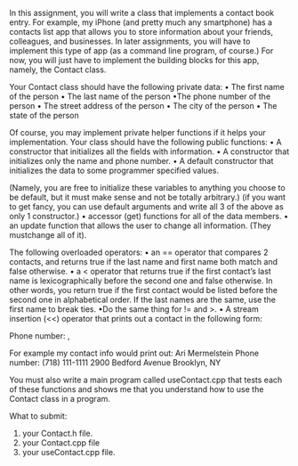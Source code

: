 In this assignment, you will write a class that implements a contact book
entry. For example, my iPhone (and pretty much any smartphone) has a contacts
list app that allows you to store information about your friends, colleagues, and
businesses. In later assignments, you will have to implement this type of app (as a
command line program, of course.) For now, you will just have to implement the
building blocks for this app, namely, the Contact class. 

Your Contact class should have the following private data:
• The first name of the person
• The last name of the person
•The phone number of the person
• The street address of the person
• The city of the person
• The state of the person

Of course, you may implement private helper functions if it helps your implementation.
Your class should have the following public functions:
• A constructor that initializes all the fields with information.
• A constructor that initializes only the name and phone number.
• A default constructor that initializes the data to some programmer specified values. 

(Namely, you are free to initialize these variables to anything you choose
to be default, but it must make sense and not be totally arbitrary.)
(if you want to get fancy, you can use default arguments and write all 3 of the	above as only 1 constructor.)
• accessor (get) functions for all of the data members.
• an update function that allows the user to change all information. (They mustchange all of it). 

The following overloaded operators:
• an == operator that compares 2 contacts, and returns true if the last name and first name both match and false otherwise.
• a < operator that returns true if the first contact’s last name is lexicographically
before the second one and false otherwise. In other words, you return true if the
first contact would be listed before the second one in alphabetical order. If the last
names are the same, use the first name to break ties.
•Do the same thing for != and >.
• A stream insertion (<<) operator that prints out a contact in the following form:

<First name> <last name> Phone number: <phone number>
<street address>
<city> , <state>

For example my contact info would print out:
Ari Mermelstein Phone number: (718) 111-1111
2900 Bedford Avenue
Brooklyn, NY

You must also write a main program called useContact.cpp that tests each of
these functions and shows me that you understand how to use the Contact
class in a program.

What to submit:
1. your Contact.h file.
2. your Contact.cpp file
3. your useContact.cpp file. 
